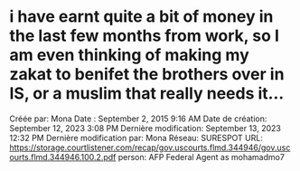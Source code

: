 # i have earnt quite a bit of money in the last few months from work, so I am even thinking of making my zakat to benifet the brothers over in IS, or a muslim that really needs it…

Créée par: Mona
Date : September 2, 2015 9:16 AM
Date de création: September 12, 2023 3:08 PM
Dernière modification: September 13, 2023 12:32 PM
Dernière modification par: Mona
Réseau: SURESPOT
URL: https://storage.courtlistener.com/recap/gov.uscourts.flmd.344946/gov.uscourts.flmd.344946.100.2.pdf
person: AFP Federal Agent as mohamadmo7
